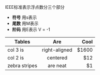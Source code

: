 IEEE标准表示浮点数分三个部分
* **符号** 用s表示
* **尾数** 用M表示
* **阶码** 用E表示
V = -1

| Tables        | Are           | Cool  |
| ------------- |:-------------:| -----:|
| col 3 is      | right-aligned | $1600 |
| col 2 is      | centered      |   $12 |
| zebra stripes | are neat      |    $1 |
